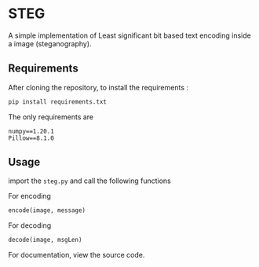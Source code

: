 # STEG
A simple implementation of Least significant bit based text encoding inside a image (steganography).


## Requirements

After cloning the repository, to install the requirements : 
```py
pip install requirements.txt
```
The only requirements are
```
numpy==1.20.1
Pillow==8.1.0
```

## Usage
import the `steg.py` and call the following functions


For encoding
```py
encode(image, message)
```

For decoding
```py
decode(image, msgLen)
```

For documentation, view the source code.
